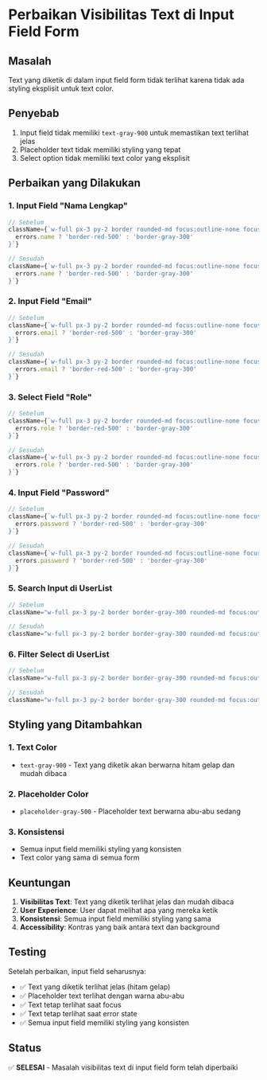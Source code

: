 # Perbaikan Visibilitas Text di Input Field Form

## Masalah
Text yang diketik di dalam input field form tidak terlihat karena tidak ada styling eksplisit untuk text color.

## Penyebab
1. Input field tidak memiliki `text-gray-900` untuk memastikan text terlihat jelas
2. Placeholder text tidak memiliki styling yang tepat
3. Select option tidak memiliki text color yang eksplisit

## Perbaikan yang Dilakukan

### 1. Input Field "Nama Lengkap"
```typescript
// Sebelum
className={`w-full px-3 py-2 border rounded-md focus:outline-none focus:ring-2 focus:ring-blue-500 ${
  errors.name ? 'border-red-500' : 'border-gray-300'
}`}

// Sesudah
className={`w-full px-3 py-2 border rounded-md focus:outline-none focus:ring-2 focus:ring-blue-500 text-gray-900 placeholder-gray-500 ${
  errors.name ? 'border-red-500' : 'border-gray-300'
}`}
```

### 2. Input Field "Email"
```typescript
// Sebelum
className={`w-full px-3 py-2 border rounded-md focus:outline-none focus:ring-2 focus:ring-blue-500 ${
  errors.email ? 'border-red-500' : 'border-gray-300'
}`}

// Sesudah
className={`w-full px-3 py-2 border rounded-md focus:outline-none focus:ring-2 focus:ring-blue-500 text-gray-900 placeholder-gray-500 ${
  errors.email ? 'border-red-500' : 'border-gray-300'
}`}
```

### 3. Select Field "Role"
```typescript
// Sebelum
className={`w-full px-3 py-2 border rounded-md focus:outline-none focus:ring-2 focus:ring-blue-500 ${
  errors.role ? 'border-red-500' : 'border-gray-300'
}`}

// Sesudah
className={`w-full px-3 py-2 border rounded-md focus:outline-none focus:ring-2 focus:ring-blue-500 text-gray-900 ${
  errors.role ? 'border-red-500' : 'border-gray-300'
}`}
```

### 4. Input Field "Password"
```typescript
// Sebelum
className={`w-full px-3 py-2 border rounded-md focus:outline-none focus:ring-2 focus:ring-blue-500 ${
  errors.password ? 'border-red-500' : 'border-gray-300'
}`}

// Sesudah
className={`w-full px-3 py-2 border rounded-md focus:outline-none focus:ring-2 focus:ring-blue-500 text-gray-900 placeholder-gray-500 ${
  errors.password ? 'border-red-500' : 'border-gray-300'
}`}
```

### 5. Search Input di UserList
```typescript
// Sebelum
className="w-full px-3 py-2 border border-gray-300 rounded-md focus:outline-none focus:ring-2 focus:ring-blue-500"

// Sesudah
className="w-full px-3 py-2 border border-gray-300 rounded-md focus:outline-none focus:ring-2 focus:ring-blue-500 text-gray-900 placeholder-gray-500"
```

### 6. Filter Select di UserList
```typescript
// Sebelum
className="w-full px-3 py-2 border border-gray-300 rounded-md focus:outline-none focus:ring-2 focus:ring-blue-500"

// Sesudah
className="w-full px-3 py-2 border border-gray-300 rounded-md focus:outline-none focus:ring-2 focus:ring-blue-500 text-gray-900"
```

## Styling yang Ditambahkan

### 1. Text Color
- `text-gray-900` - Text yang diketik akan berwarna hitam gelap dan mudah dibaca

### 2. Placeholder Color
- `placeholder-gray-500` - Placeholder text berwarna abu-abu sedang

### 3. Konsistensi
- Semua input field memiliki styling yang konsisten
- Text color yang sama di semua form

## Keuntungan

1. **Visibilitas Text**: Text yang diketik terlihat jelas dan mudah dibaca
2. **User Experience**: User dapat melihat apa yang mereka ketik
3. **Konsistensi**: Semua input field memiliki styling yang sama
4. **Accessibility**: Kontras yang baik antara text dan background

## Testing

Setelah perbaikan, input field seharusnya:
- ✅ Text yang diketik terlihat jelas (hitam gelap)
- ✅ Placeholder text terlihat dengan warna abu-abu
- ✅ Text tetap terlihat saat focus
- ✅ Text tetap terlihat saat error state
- ✅ Semua input field memiliki styling yang konsisten

## Status
✅ **SELESAI** - Masalah visibilitas text di input field form telah diperbaiki
